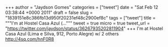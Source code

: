 
+++
author = "Jaydson Gomes"
categories = ["tweet"]
date = "Sat Feb 12 03:38:44 +0000 2011"
draft = false
slug = "1839151e8c386fb13d950f20231ef48c2900ef8c"
tags = ["tweet"]
title = """I'm at Hostel Casa Azul (..."""
tweet = true
micro = true
tweet_url = "https://twitter.com/jaydson/status/36267935202811904"
+++
I'm at Hostel Casa Azul (Lima e Silva, 912, Porto Alegre) w/ 2 others http://4sq.com/hnF0R8
